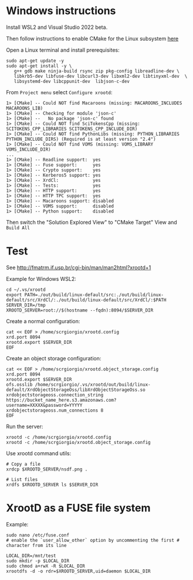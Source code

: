 # Windows instructions

Install WSL2 and Visual Studio 2022 beta.

Then follow instructions to enable CMake for the Linux subsystem [here](https://devblogs.microsoft.com/cppblog/build-and-debug-c-with-wsl-2-distributions-and-visual-studio-2022/)

Open a Linux terminal and install prerequisites:

```
sudo apt-get update -y
sudo apt-get install -y \
   g++ gdb make ninja-build rsync zip pkg-config libreadline-dev \
   libkrb5-dev libfuse-dev libcurl3-dev libxml2-dev libtinyxml-dev  \
   libsystemd-dev libcppunit-dev  libjson-c-dev
```

From `Project menu` select `Configure xrootd`:

```
1> [CMake] -- Could NOT find Macaroons (missing: MACAROONS_INCLUDES MACAROONS_LIB) 
1> [CMake] -- Checking for module 'json-c'
1> [CMake] --   No package 'json-c' found
1> [CMake] -- Could NOT find SciTokensCpp (missing: SCITOKENS_CPP_LIBRARIES SCITOKENS_CPP_INCLUDE_DIR) 
1> [CMake] -- Could NOT find PythonLibs (missing: PYTHON_LIBRARIES PYTHON_INCLUDE_DIRS) (Required is at least version "2.4")
1> [CMake] -- Could NOT find VOMS (missing: VOMS_LIBRARY VOMS_INCLUDE_DIR) 
...
1> [CMake] -- Readline support:  yes
1> [CMake] -- Fuse support:      yes
1> [CMake] -- Crypto support:    yes
1> [CMake] -- Kerberos5 support: yes
1> [CMake] -- XrdCl:             yes
1> [CMake] -- Tests:             yes
1> [CMake] -- HTTP support:      yes
1> [CMake] -- HTTP TPC support:  yes
1> [CMake] -- Macaroons support: disabled
1> [CMake] -- VOMS support:      disabled
1> [CMake] -- Python support:    disabled
```

Then switch the "Solution Explored View" to "CMake Target" View and `Build All`

# Test

See http://fmatrm.if.usp.br/cgi-bin/man/man2html?xrootd+1

Example for Windows WSL2:

```
cd ~/.vs/xrootd
export PATH=./out/build/linux-default/src:./out/build/linux-default/src/XrdCl/:./out/build/linux-default/src/XrdCl/:$PATH
SERVER_DIR=/tmp
XROOTD_SERVER=root://$(hostname --fqdn):8094/$SERVER_DIR
```

Create a normal configuration:

```
cat << EOF > /home/scrgiorgio/xrootd.config
xrd.port 8094
xrootd.export $SERVER_DIR
EOF

```

Create an object storage configuration:

```
cat << EOF > /home/scrgiorgio/xrootd.object_storage.config
xrd.port 8094
xrootd.export $SERVER_DIR
ofs.osslib /home/scrgiorgio/.vs/xrootd/out/build/linux-default/XrdObjectStorageOss/libXrdObjectStorageOss.so
xrdobjectstorageoss.connection_string https://bucket_name_here.s3.amazonaws.com?username=XXXXX&password=YYYYY
xrdobjectstorageoss.num_connections 8
EOF
```
Run the server:

```
xrootd -c /home/scrgiorgio/xrootd.config
xrootd -c /home/scrgiorgio/xrootd.object_storage.config
```

Use xrootd command utils:

```
# Copy a file
xrdcp $XROOTD_SERVER/nsdf.png .      

# List files 
xrdfs $XROOTD_SERVER ls $SERVER_DIR  
```



# XrootD as a FUSE file system

Example:

```
sudo nano /etc/fuse.conf
# enable the `user_allow_other` option by uncommenting the first # character from its line

LOCAL_DIR=/mnt/test
sudo mkdir -p $LOCAL_DIR
sudo chmod a+rwX -R $LOCAL_DIR
xrootdfs -d -o rdr=$XROOTD_SERVER,uid=daemon $LOCAL_DIR 
```
